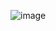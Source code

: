 ![image](https://user-images.githubusercontent.com/2299058/76686408-83253980-65f1-11ea-9936-f5eed65f1136.png)
